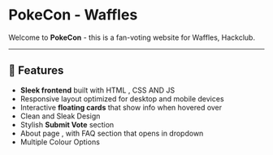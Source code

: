 # PokeCon - Waffles

Welcome to **PokeCon** - this is a fan-voting website for Waffles, Hackclub.

---

## 🚀 Features

- **Sleek frontend** built with HTML , CSS AND JS
- Responsive layout optimized for desktop and mobile devices  
- Interactive **floating cards** that show info when hovered over
- Clean and Sleak Design
- Stylish **Submit Vote** section
- About page , with FAQ section that opens in dropdown
- Multiple Colour Options
